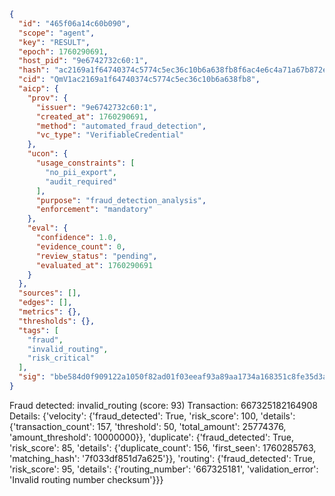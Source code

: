 ```json
{
  "id": "465f06a14c60b090",
  "scope": "agent",
  "key": "RESULT",
  "epoch": 1760290691,
  "host_pid": "9e6742732c60:1",
  "hash": "ac2169a1f64740374c5774c5ec36c10b6a638fb8f6ac4e6c4a71a67b872ebf4d",
  "cid": "QmV1ac2169a1f64740374c5774c5ec36c10b6a638fb8",
  "aicp": {
    "prov": {
      "issuer": "9e6742732c60:1",
      "created_at": 1760290691,
      "method": "automated_fraud_detection",
      "vc_type": "VerifiableCredential"
    },
    "ucon": {
      "usage_constraints": [
        "no_pii_export",
        "audit_required"
      ],
      "purpose": "fraud_detection_analysis",
      "enforcement": "mandatory"
    },
    "eval": {
      "confidence": 1.0,
      "evidence_count": 0,
      "review_status": "pending",
      "evaluated_at": 1760290691
    }
  },
  "sources": [],
  "edges": [],
  "metrics": {},
  "thresholds": {},
  "tags": [
    "fraud",
    "invalid_routing",
    "risk_critical"
  ],
  "sig": "bbe584d0f909122a1050f82ad01f03eeaf93a89aa1734a168351c8fe35d3a242"
}
```

Fraud detected: invalid_routing (score: 93)
Transaction: 667325182164908
Details: {'velocity': {'fraud_detected': True, 'risk_score': 100, 'details': {'transaction_count': 157, 'threshold': 50, 'total_amount': 25774376, 'amount_threshold': 10000000}}, 'duplicate': {'fraud_detected': True, 'risk_score': 85, 'details': {'duplicate_count': 156, 'first_seen': 1760285763, 'matching_hash': '7f033df851d7a625'}}, 'routing': {'fraud_detected': True, 'risk_score': 95, 'details': {'routing_number': '667325181', 'validation_error': 'Invalid routing number checksum'}}}